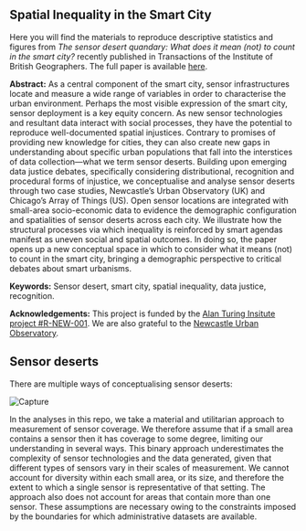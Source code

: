 ## Spatial Inequality in the Smart City
Here you will find the materials to reproduce descriptive statistics and figures from *The sensor desert quandary: What does it mean (not) to count in the smart city?* recently published in Transactions of the Institute of British Geographers. The full paper is available [here](https://rgs-ibg.onlinelibrary.wiley.com/doi/10.1111/tran.12415). 

**Abstract:**
As a central component of the smart city, sensor infrastructures locate and measure a wide range of variables in order to characterise the urban environment. Perhaps the most visible expression of the smart city, sensor deployment is a key equity concern. As new sensor technologies and resultant data interact with social processes, they have the potential to reproduce well-documented spatial injustices. Contrary to promises of providing new knowledge for cities, they can also create new gaps in understanding about specific urban populations that fall into the interstices of data collection—what we term sensor deserts. Building upon emerging data justice debates, specifically considering distributional, recognition and procedural forms of injustice, we conceptualise and analyse sensor deserts through two case studies, Newcastle’s Urban Observatory (UK) and Chicago’s Array of Things (US). Open sensor locations are integrated with small-area socio-economic data to evidence the demographic configuration and spatialities of sensor deserts across each city. We illustrate how the structural processes via which inequality is reinforced by smart agendas manifest as uneven social and spatial outcomes. In doing so, the paper opens up a new conceptual space in which to consider what it means (not) to count in the smart city, bringing a demographic perspective to critical debates about smart urbanisms. 

**Keywords:** Sensor desert, smart city, spatial inequality, data justice, recognition.

**Acknowledgements:** This project is funded by the [Alan Turing Insitute project #R-NEW-001](https://www.turing.ac.uk/research/research-projects/spatial-inequality-and-smart-city). We are also grateful to the [Newcastle Urban Observatory](https://urbanobservatory.ac.uk/). 

## Sensor deserts
There are multiple ways of conceptualising sensor deserts: 

![Capture](https://user-images.githubusercontent.com/57355504/92118640-a685b000-edee-11ea-9089-b19608b8c6f1.PNG)

In the analyses in this repo, we take a material and utilitarian approach to measurement of sensor coverage. We therefore assume that if a small area contains a sensor then it has coverage to some degree, limiting our understanding in several ways. This binary approach underestimates the complexity of sensor technologies and the data generated, given that different types of sensors vary in their scales of measurement. We cannot account for diversity within each small area, or its size, and therefore the extent to which a single sensor is representative of that setting. The approach also does not account for areas that contain more than one sensor. These assumptions are necessary owing to the constraints imposed by the boundaries for which administrative datasets are available. 

